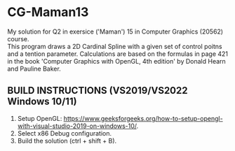 # CG-Maman13
My solution for Q2 in exersice ('Maman') 15 in Computer Graphics (20562) course. </br>
This program draws a 2D Cardinal Spline with a given set of control poitns and a tention parameter.
Calculations are based on the formulas in page 421 in the book
'Computer Graphics with OpenGL, 4th edition' by Donald Hearn and Pauline Baker.
## BUILD INSTRUCTIONS (VS2019/VS2022 Windows 10/11)
1. Setup OpenGL: https://www.geeksforgeeks.org/how-to-setup-opengl-with-visual-studio-2019-on-windows-10/.
2. Select x86 Debug configuration.
3. Build the solution (ctrl + shift + B).
